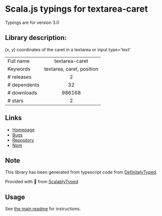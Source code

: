 
# Scala.js typings for textarea-caret

Typings are for version 3.0

## Library description:
(x, y) coordinates of the caret in a textarea or input type='text'

|                    |                 |
| ------------------ | :-------------: |
| Full name          | textarea-caret |
| Keywords           | textarea, caret, position |
| # releases         | 2 |
| # dependents       | 32 |
| # downloads        | 986168 |
| # stars            | 2 |

## Links
- [Homepage](https://github.com/component/textarea-caret-position#readme)
- [Bugs](https://github.com/component/textarea-caret-position/issues)
- [Repository](https://github.com/component/textarea-caret-position)
- [Npm](https://www.npmjs.com/package/textarea-caret)
    


## Note
This library has been generated from typescript code from [DefinitelyTyped](https://definitelytyped.org).

Provided with :purple_heart: from [ScalablyTyped](https://github.com/oyvindberg/ScalablyTyped)

## Usage
See [the main readme](../../readme.md) for instructions.


